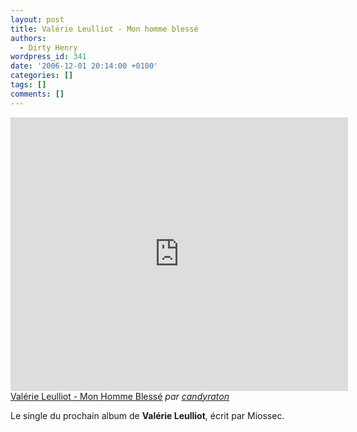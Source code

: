 ```yaml
---
layout: post
title: Valérie Leulliot - Mon homme blessé
authors:
  - Dirty Henry
wordpress_id: 341
date: '2006-12-01 20:14:00 +0100'
categories: []
tags: []
comments: []
---
```

<iframe frameborder="0" width="540" height="438" src="http://www.dailymotion.com/embed/video/x11arf"></iframe><br /><a href="http://www.dailymotion.com/video/x11arf_valerie-leulliot-mon-homme-blesse_music" target="_blank">Val&eacute;rie Leulliot - Mon Homme Bless&eacute;</a> <i>par <a href="http://www.dailymotion.com/candyraton" target="_blank">candyraton</a></i>

Le single du prochain album de __Valérie Leulliot__, écrit par Miossec.
